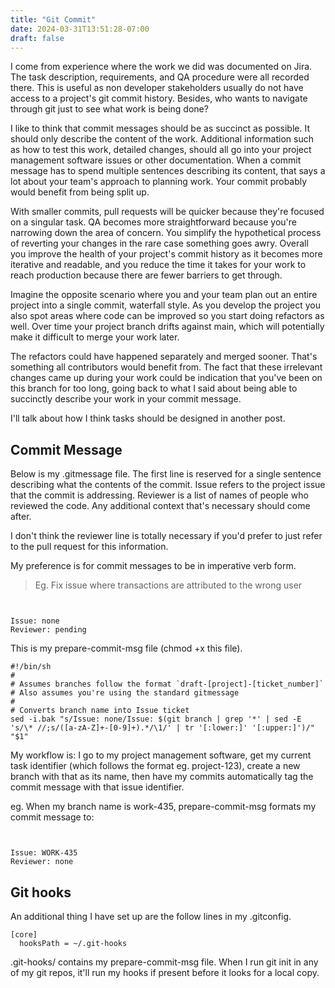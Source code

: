 ```yaml
---
title: "Git Commit"
date: 2024-03-31T13:51:28-07:00
draft: false
---
```


I come from experience where the work we did was documented on Jira. The task description, requirements, and QA procedure were all recorded there. This is useful as non developer stakeholders usually do not have access to a project's git commit history. Besides, who wants to navigate through git just to see what work is being done?

I like to think that commit messages should be as succinct as possible. It should only describe the content of the work. Additional information such as how to test this work, detailed changes, should all go into your project management software issues or other documentation. When a commit message has to spend multiple sentences describing its content, that says a lot about your team's approach to planning work. Your commit probably would benefit from being split up.

With smaller commits, pull requests will be quicker because they're focused on a singular task. QA becomes more straightforward because you're narrowing down the area of concern. You simplify the hypothetical process of reverting your changes in the rare case something goes awry. Overall you improve the health of your project's commit history as it becomes more iterative and readable, and you reduce the time it takes for your work to reach production because there are fewer barriers to get through.

Imagine the opposite scenario where you and your team plan out an entire project into a single commit, waterfall style. As you develop the project you also spot areas where code can be improved so you start doing refactors as well. Over time your project branch drifts against main, which will potentially make it difficult to merge your work later.

The refactors could have happened separately and merged sooner. That's something all contributors would benefit from. The fact that these irrelevant changes came up during your work could be indication that you've been on this branch for too long, going back to what I said about being able to succinctly describe your work in your commit message.

I'll talk about how I think tasks should be designed in another post.

## Commit Message

Below is my .gitmessage file. The first line is reserved for a single sentence describing what the contents of the commit. Issue refers to the project issue that the commit is addressing. Reviewer is a list of names of people who reviewed the code. Any additional context that's necessary should come after.

I don't think the reviewer line is totally necessary if you'd prefer to just refer to the pull request for this information.

My preference is for commit messages to be in imperative verb form.

> Eg. Fix issue where transactions are attributed to the wrong user

```


Issue: none
Reviewer: pending
```

This is my prepare-commit-msg file (chmod +x this file).

```
#!/bin/sh
#
# Assumes branches follow the format `draft-[project]-[ticket_number]`
# Also assumes you're using the standard gitmessage
#
# Converts branch name into Issue ticket
sed -i.bak "s/Issue: none/Issue: $(git branch | grep '*' | sed -E 's/\* //;s/([a-zA-Z]+-[0-9]+).*/\1/' | tr '[:lower:]' '[:upper:]')/" "$1"
```

My workflow is: I go to my project management software, get my current task identifier (which follows the format eg. project-123), create a new branch with that as its name, then have my commits automatically tag the commit message with that issue identifier.

eg.
When my branch name is work-435, prepare-commit-msg formats my commit message to:

```


Issue: WORK-435
Reviewer: none
```

## Git hooks

An additional thing I have set up are the follow lines in my .gitconfig.

```
[core]
  hooksPath = ~/.git-hooks
```

.git-hooks/ contains my prepare-commit-msg file.
When I run git init in any of my git repos, it'll run my hooks if present before it looks for a local copy.
